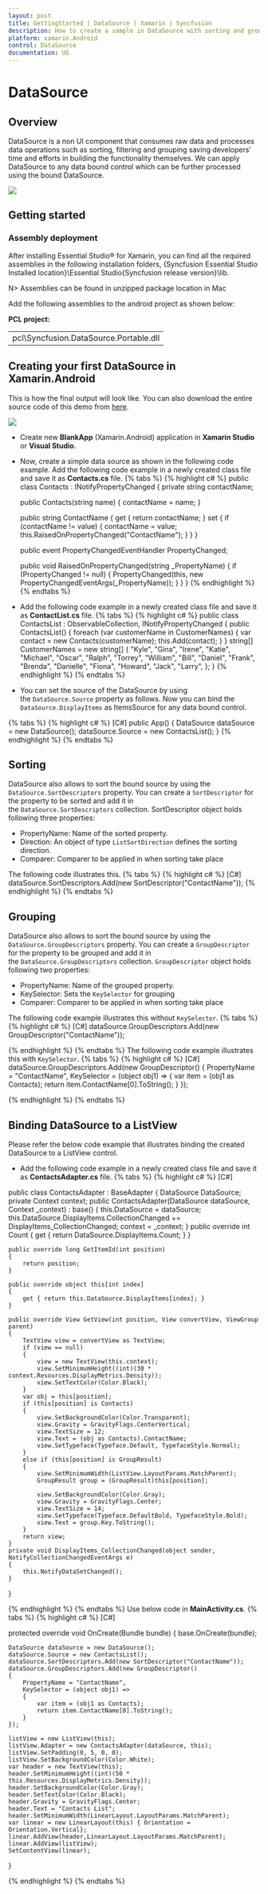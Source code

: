 ```yaml
---
layout: post
title: GettingStarted | DataSource | Xamarin | Syncfusion
description: How to create a sample in DataSource with sorting and grouping.
platform: xamarin.Android
control: DataSource
documentation: UG
---
```

# DataSource

## Overview

DataSource is a non UI component that consumes raw data and processes data operations such as sorting, filtering and grouping saving developers’ time and efforts in building the functionality themselves. We can apply DataSource to any data bound control which can be further processed using the bound DataSource.

![](DataSource_images/datasource.png) 

## Getting started 

### Assembly deployment

After installing Essential Studio® for Xamarin, you can find all the required assemblies in the following installation folders,
{Syncfusion Essential Studio Installed location}\Essential Studio\{Syncfusion release version}\lib.

N> Assemblies can be found in unzipped package location in Mac

Add the following assemblies to the android project as shown below:

**PCL project:**
<table>
<tr>
<td>
pcl\Syncfusion.DataSource.Portable.dll
</td>
</tr>
</table>

## Creating your first DataSource in Xamarin.Android

This is how the final output will look like. You can also download the entire source code of this demo from [here](http://files2.syncfusion.com/Xamarin.Android/Samples/DataSourceAndroid_GettingStarted.zip).

![](DataSource_images/gettingstarted.png)

* Create new **BlankApp** (Xamarin.Android) application in **Xamarin Studio** or **Visual Studio**.
* Now, create a simple data source as shown in the following code example. Add the following code example in a newly created class file and save it as **Contacts.cs** file.
{% tabs %}
{% highlight c# %}
public class Contacts : INotifyPropertyChanged
{
    private string contactName;

    public Contacts(string name)
    {
        contactName = name;
    }

    public string ContactName
    {
        get { return contactName; }
        set
        {
            if (contactName != value)
            {
                contactName = value;
                this.RaisedOnPropertyChanged("ContactName");
            }
        }
    }

    public event PropertyChangedEventHandler PropertyChanged;

    public void RaisedOnPropertyChanged(string _PropertyName)
    {
        if (PropertyChanged != null)
        {
            PropertyChanged(this, new PropertyChangedEventArgs(_PropertyName));
        }
    }
}
{% endhighlight %}
{% endtabs %}
* Add the following code example in a newly created class file and save it as **ContactList.cs** file.
{% tabs %}
{% highlight c# %}
public class ContactsList : ObservableCollection<Contacts>, INotifyPropertyChanged
{
    public ContactsList()
    {
        foreach (var customerName in CustomerNames)
        {
            var contact = new Contacts(customerName);
            this.Add(contact);
        }
    }
    string[] CustomerNames = new string[] {
    "Kyle",
    "Gina",
    "Irene",
    "Katie",
    "Michael",
    "Oscar",
    "Ralph",
    "Torrey",
    "William",
    "Bill",
    "Daniel",
    "Frank",
    "Brenda",
    "Danielle",
    "Fiona",
    "Howard",
    "Jack",
    "Larry",
    };
}
{% endhighlight %}
{% endtabs %}
* You can set the source of the DataSource by using the `DataSource.Source` property as follows. Now you can bind the `DataSource.DisplayItems` as ItemsSource for any data bound control.

{% tabs %}
{% highlight c# %}
[C#]
public App()
{
    DataSource dataSource = new DataSource();
    dataSource.Source = new ContactsList();
}
{% endhighlight %}
{% endtabs %}


## Sorting

DataSource also allows to sort the bound source by using the `DataSource.SortDescriptors` property.  You can create a `SortDescriptor` for the property to be sorted and add it in the `DataSource.SortDescriptors` collection. 
SortDescriptor object holds following three properties:

* PropertyName: Name of the sorted property.
* Direction: An object of type `ListSortDirection` defines the sorting direction.
* Comparer: Comparer to be applied in when sorting take place

 The following code illustrates this.
{% tabs %}
{% highlight c# %}
[C#]
dataSource.SortDescriptors.Add(new SortDescriptor("ContactName"));
{% endhighlight %}
{% endtabs %}


## Grouping

DataSource also allows to sort the bound source by using the `DataSource.GroupDescriptors` property.  You can create a `GroupDescriptor` for the property to be grouped and add it in the `DataSource.GroupDescriptors` collection. 
`GroupDescriptor` object holds following two properties:

* PropertyName: Name of the grouped property.
* KeySelector: Sets the `KeySelector` for grouping
* Comparer: Comparer to be applied in when sorting take place


The following code example illustrates this without `KeySelector`.
{% tabs %}
{% highlight c# %}
[C#]
dataSource.GroupDescriptors.Add(new GroupDescriptor("ContactName"));

{% endhighlight %}
{% endtabs %}
The following code example illustrates this with `KeySelector`.
{% tabs %}
{% highlight c# %}
[C#]
    dataSource.GroupDescriptors.Add(new GroupDescriptor() 
    {
        PropertyName = "ContactName",
        KeySelector = (object obj1) =>
        {
            var item = (obj1 as Contacts);
            return item.ContactName[0].ToString();
        }
    });

{% endhighlight %}
{% endtabs %}

## Binding DataSource to a ListView

Please refer the below code example that illustrates binding the created DataSource to a ListView control.

* Add the following code example in a newly created class file and save it as **ContactsAdapter.cs** file.
{% tabs %}
{% highlight c# %}
[C#]

public class ContactsAdapter : BaseAdapter<object>
{
    DataSource DataSource;
    private Context context;
    public ContactsAdapter(DataSource dataSource, Context _context)
        : base()
    {
        this.DataSource = dataSource;
        this.DataSource.DisplayItems.CollectionChanged += DisplayItems_CollectionChanged;
        context = _context;
    }
    public override int Count
    {
        get
        {
            return DataSource.DisplayItems.Count;
        }
    }

    public override long GetItemId(int position)
    {
        return position;
    }

    public override object this[int index]
    {
        get { return this.DataSource.DisplayItems[index]; }
    }

    public override View GetView(int position, View convertView, ViewGroup parent)
    {
        TextView view = convertView as TextView;
        if (view == null)
        {
            view = new TextView(this.context);
            view.SetMinimumHeight((int)(30 * context.Resources.DisplayMetrics.Density));
            view.SetTextColor(Color.Black);
        }
        var obj = this[position];
        if (this[position] is Contacts)
        {
            view.SetBackgroundColor(Color.Transparent);
            view.Gravity = GravityFlags.CenterVertical;
            view.TextSize = 12;
            view.Text = (obj as Contacts).ContactName;
            view.SetTypeface(Typeface.Default, TypefaceStyle.Normal);
        }
        else if (this[position] is GroupResult)
        {
            view.SetMinimumWidth(ListView.LayoutParams.MatchParent);
            GroupResult group = (GroupResult)this[position];

            view.SetBackgroundColor(Color.Gray);
            view.Gravity = GravityFlags.Center;
            view.TextSize = 14;
            view.SetTypeface(Typeface.DefaultBold, TypefaceStyle.Bold);
            view.Text = group.Key.ToString();
        }
        return view;
    }
    private void DisplayItems_CollectionChanged(object sender, NotifyCollectionChangedEventArgs e)
    {
        this.NotifyDataSetChanged();
    }
}

{% endhighlight %}
{% endtabs %}
Use below code in **MainActivity.cs**.
{% tabs %}
{% highlight c# %}
[C#]

protected override void OnCreate(Bundle bundle)
{
    base.OnCreate(bundle);

    DataSource dataSource = new DataSource();
    dataSource.Source = new ContactsList();
    dataSource.SortDescriptors.Add(new SortDescriptor("ContactName"));
    dataSource.GroupDescriptors.Add(new GroupDescriptor()
    {
        PropertyName = "ContactName",
        KeySelector = (object obj1) =>
        {
            var item = (obj1 as Contacts);
            return item.ContactName[0].ToString();
        }
    });

    listView = new ListView(this);
    listView.Adapter = new ContactsAdapter(dataSource, this);
    listView.SetPadding(0, 5, 0, 0);
    listView.SetBackgroundColor(Color.White);
    var header = new TextView(this);
    header.SetMinimumHeight((int)(50 * this.Resources.DisplayMetrics.Density));
    header.SetBackgroundColor(Color.Gray);
    header.SetTextColor(Color.Black);
    header.Gravity = GravityFlags.Center;
    header.Text = "Contacts List";
    header.SetMinimumWidth(LinearLayout.LayoutParams.MatchParent);
    var linear = new LinearLayout(this) { Orientation = Orientation.Vertical};
    linear.AddView(header,LinearLayout.LayoutParams.MatchParent);
    linear.AddView(listView);
    SetContentView(linear);        
}

{% endhighlight %}
{% endtabs %}
